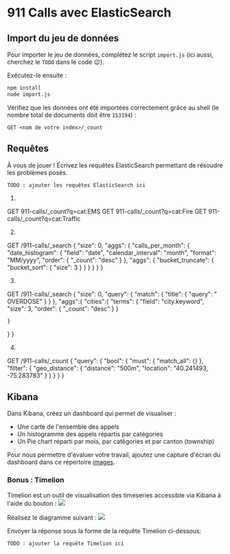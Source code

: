 # 911 Calls avec ElasticSearch

## Import du jeu de données

Pour importer le jeu de données, complétez le script `import.js` (ici aussi, cherchez le `TODO` dans le code :wink:).

Exécutez-le ensuite :

```bash
npm install
node import.js
```

Vérifiez que les données ont été importées correctement grâce au shell (le nombre total de documents doit être `153194`) :

```
GET <nom de votre index>/_count
```

## Requêtes

À vous de jouer ! Écrivez les requêtes ElasticSearch permettant de résoudre les problèmes posés.

```
TODO : ajouter les requêtes ElasticSearch ici

```
1)

GET 911-calls/_count?q=cat:EMS
GET 911-calls/_count?q=cat:Fire
GET 911-calls/_count?q=cat:Traffic


2)

GET /911-calls/_search
{
  "size": 0,
  "aggs": {
    "calls_per_month": {
      "date_histogram": {
        "field": "date",
        "calendar_interval": "month",
        "format": "MM/yyyy",
           "order": {
          "_count": "desc"
        }
      },
      "aggs": {
        "bucket_truncate": {
          "bucket_sort": {
            "size": 3
          }
        }
      }
    }
  }
}

3)

GET /911-calls/_search
{
  "size": 0,
  "query": {
    "match": {
      "title": {
        "query": " OVERDOSE"
      }
    }
  },
  "aggs":{
    "cities":{
      "terms": {
        "field": "city.keyword",
        "size": 3,
        "order": {
          "_count": "desc"
      }
      }
    
    }
  }
}


4)

GET /911-calls/_count
{
  "query": {
    "bool": {
      "must": {
        "match_all": {}
      },
      "filter": {
        "geo_distance": {
          "distance": "500m",
          "location": "40.241493, -75.283783"
        }
      }
    }
  }
}



## Kibana

Dans Kibana, créez un dashboard qui permet de visualiser :

* Une carte de l'ensemble des appels
* Un histogramme des appels répartis par catégories
* Un Pie chart réparti par mois, par catégories et par canton (township)

Pour nous permettre d'évaluer votre travail, ajoutez une capture d'écran du dashboard dans ce répertoire [images](images).

### Bonus : Timelion
Timelion est un outil de visualisation des timeseries accessible via Kibana à l'aide du bouton : ![](images/timelion.png)

Réalisez le diagramme suivant :
![](images/timelion-chart.png)

Envoyer la réponse sous la forme de la requête Timelion ci-dessous:  

```
TODO : ajouter la requête Timelion ici
```
